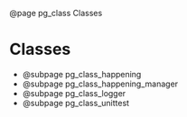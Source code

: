 ﻿@page pg_class Classes

# Classes

- @subpage pg_class_happening
- @subpage pg_class_happening_manager
- @subpage pg_class_logger
- @subpage pg_class_unittest
